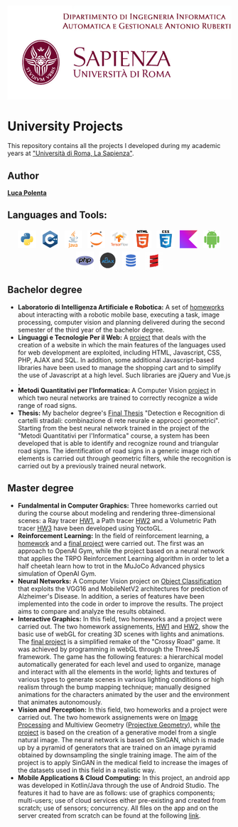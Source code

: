 ![logo](./logo_sapienza.jpg)
# University Projects
This repository contains all the projects I developed during my academic years at ["Università di Roma, La Sapienza"](https://www.uniroma1.it/it/pagina-strutturale/home).

## Author
[**Luca Polenta**](https://www.linkedin.com/in/luca-polenta/)

## Languages and Tools:
<p align="center">
<img src="https://raw.githubusercontent.com/github/explore/80688e429a7d4ef2fca1e82350fe8e3517d3494d/topics/python/python.png" alt="Python" height="40" style="vertical-align:top; margin:4px">
<img src="https://raw.githubusercontent.com/github/explore/180320cffc25f4ed1bbdfd33d4db3a66eeeeb358/topics/cpp/cpp.png" alt="C++" height="40" style="vertical-align:top; margin:4px">
<img src="https://raw.githubusercontent.com/github/explore/5b3600551e122a3277c2c5368af2ad5725ffa9a1/topics/java/java.png" alt="Java" height="40" style="vertical-align:top; margin:4px">
<img src="https://raw.githubusercontent.com/github/explore/80688e429a7d4ef2fca1e82350fe8e3517d3494d/topics/jupyter-notebook/jupyter-notebook.png" alt="Jupyter Notebook" height="40" style="vertical-align:top; margin:4px">
<img src="https://raw.githubusercontent.com/github/explore/80688e429a7d4ef2fca1e82350fe8e3517d3494d/topics/tensorflow/tensorflow.png" alt="Tensorflow 2" height="40" style="vertical-align:top; margin:4px">
<img src="https://raw.githubusercontent.com/github/explore/80688e429a7d4ef2fca1e82350fe8e3517d3494d/topics/html/html.png" alt="HTML" height="40" style="vertical-align:top; margin:4px">
<img src="https://raw.githubusercontent.com/github/explore/80688e429a7d4ef2fca1e82350fe8e3517d3494d/topics/css/css.png" alt="CSS" height="40" style="vertical-align:top; margin:4px">
<img src="https://raw.githubusercontent.com/github/explore/4479d2a2c854198cb00160f8593519c14dc3b905/topics/kotlin/kotlin.png" alt="C" height="40" style="vertical-align:top; margin:4px">
<img src="https://raw.githubusercontent.com/github/explore/80688e429a7d4ef2fca1e82350fe8e3517d3494d/topics/android/android.png" alt="Android" height="40" style="vertical-align:top; margin:4px">
<img src="https://raw.githubusercontent.com/github/explore/ccc16358ac4530c6a69b1b80c7223cd2744dea83/topics/php/php.png" alt="PHP" height="40" style="vertical-align:top; margin:4px">
<img src="https://raw.githubusercontent.com/github/explore/8be26d91eb231fec0b8856359979ac09f27173fd/topics/ajax/ajax.png" alt="AJAX" height="40" style="vertical-align:top; margin:4px">
<img src="https://raw.githubusercontent.com/github/explore/80688e429a7d4ef2fca1e82350fe8e3517d3494d/topics/sql/sql.png" alt="SQL" height="40" style="vertical-align:top; margin:4px">
<img src="https://raw.githubusercontent.com/github/explore/80688e429a7d4ef2fca1e82350fe8e3517d3494d/topics/scala/scala.png" alt="Scala" height="40" style="vertical-align:top; margin:4px">
</p>

## Bachelor degree
- **Laboratorio di Intelligenza Artificiale e Robotica:** A set of [homeworks](./Bachelor%20Degree/Laboratorio%20di%20Intelligenza%20Artificiale%20e%20Robotica) about interacting with a robotic mobile base, executing a task, image processing, computer vision and planning delivered during the second semester of the third year of the bachelor degree.
- **Linguaggi e Tecnologie Per il Web:** A [project](./Bachelor%20Degree/Linguaggi%20e%20Tecnologie%20Per%20il%20Web) that deals with the creation of a website in which the main features of the languages used for web development are exploited, including HTML, Javascript, CSS, PHP, AJAX and SQL. In addition, some additional Javascript-based libraries have been used to manage the shopping cart and to simplify the use of Javascript at a high level. Such libraries are jQuery and Vue.js .
- **Metodi Quantitativi per l'Informatica:** A Computer Vision [project](./Bachelor%20Degree/Metodi%20Quantitativi%20Per%20L'Informatica) in which two neural networks are trained to correctly recognize a wide range of road signs. 
- **Thesis:** My bachelor degree's [Final Thesis](./Bachelor%20Degree/Thesis) "Detection e Recognition di cartelli stradali: combinazione di rete neurale e approcci geometrici". Starting from the best neural network trained in the project of the "Metodi Quantitativi per l'Informatica" course, a system has been developed that is able to identify and recognize round and triangular road signs. The identification of road signs in a generic image rich of elements is carried out through geometric filters, while the recognition is carried out by a previously trained neural network.

## Master degree

- **Fundalmental in Computer Graphics:** Three homeworks carried out during the course about modeling and rendering three-dimensional scenes: a Ray tracer [HW1](./Master%20Degree/Fundamental%20of%20Computer%20Graphics/HW1), a Path tracer [HW2](./Master%20Degree/Fundamental%20of%20Computer%20Graphics/HW2) and a Volumetric Path tracer [HW3](./Master%20Degree/Fundamental%20of%20Computer%20Graphics/HW3) have been developed using YoctoGL.
- **Reinforcement Learning:** In the field of reinforcement learning, a [homework](./Master%20Degree/Reinforcement%20Learning/Homework) and a [final project](./Master%20Degree/Reinforcement%20Learning/Project) were carried out. The first was an approach to OpenAI Gym, while the project based on a neural network that applies the TRPO Reinforcement Learning algorithm in order to let a half cheetah learn how to trot in the MuJoCo Advanced physics simulation of OpenAI Gym. 
- **Neural Networks:** A Computer Vision project on [Object Classification](./Master%20Degree/Neural%20Networks) that exploits the VGG16 and MobileNetV2 architectures for prediction of Alzheimer's Disease. In addition, a series of features have been implemented into the code in order to improve the results. The project aims to compare and analyze the results obtained.
- **Interactive Graphics:** In this field, two homeworks and a project were carried out. The two homework assignements, [HW1](./Master%20Degree/Interactive%20Graphics/Homework%201) and [HW2](./Master%20Degree/Interactive%20Graphics/Homework%202), show the basic use of webGL for creating 3D scenes with lights and animations. The [final project](./Master%20Degree/Interactive%20Graphics/Project) is a simplified remake of the "Crossy Road" game. It was achieved by programming in webGL through the ThreeJS framework. The game has the following features: a hierarchical model automatically generated for each level and used to organize, manage and interact with all the elements in the world; lights and textures of various types to generate scenes in various lighting conditions or high realism through the bump mapping technique; manually designed animations for the characters animated by the user and the environment that animates autonomously.
- **Vision and Perception:** In this field, two homeworks and a project were carried out. The two homework assignements were on [Image Processing](https://en.wikipedia.org/wiki/Digital_image_processing) and Multiview Geometry ([Projective Geometry](https://en.wikipedia.org/wiki/Projective_geometry)), while [the project](./Master%20Degree/Vision%20And%20Perception) is based on the creation of a generative model from a single natural image. The neural network is based on SinGAN, which is made up by a pyramid of generators that are trained on an image pyramid obtained by downsampling the single training image. The aim of the project is to apply SinGAN in the medical field to increase the images of the datasets used in this field in a realistic way. 
- **Mobile Applications & Cloud Computing:** In this project, an android app was developed in Kotlin/Java through the use of Android Studio. The features it had to have are as follows: use of graphics components; multi-users; use of cloud services either pre-existing and created from scratch; use of sensors; concurrency. All files on the app and on the server created from scratch can be found at the following [link](./Master%20Degree/Mobile%20Applications%20&%20Cloud%20Computing).
